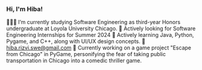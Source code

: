 ### Hi, I'm Hiba! 

👩🏽‍💻 I’m currently studying Software Engineering as third-year Honors undergraduate at Loyola University Chicago.
🔎 Actively looking for Software Engineering Internships for Summer 2024
💭 Actively learning Java, Python, Pygame, and C++, along with UI/UX design concepts.
📧 hiba.rizvi.swe@gmail.com
👾 Currently working on a game project "Escape from Chicago" in PyGame, personifying the fear of taking public transportation in Chicago into a comedic thriller game.

